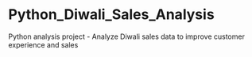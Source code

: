 # Python_Diwali_Sales_Analysis
Python analysis project - Analyze Diwali sales data to improve customer experience and sales
